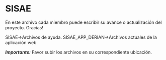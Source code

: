 # SISAE
En este archivo cada miembro puede escribir su avance o actualización del proyecto.
Gracias!

SISAE->Archivos de ayuda.
SISAE_APP_DERIAN->Archivos actuales de la aplicación web

***Importante:***
Favor subir los archivos en su correspondiente ubicación.
